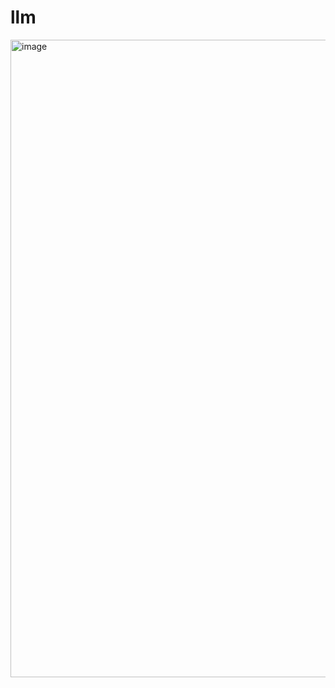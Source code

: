 # llm

<img width="1920" height="1020" alt="image" src="https://github.com/user-attachments/assets/eaffdc7c-906a-466e-ba77-530639ac523b" />

